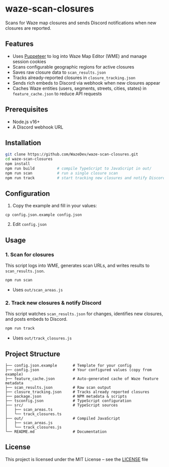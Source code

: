 # waze-scan-closures

Scans for Waze map closures and sends Discord notifications when new closures are reported.

## Features

- Uses [Puppeteer](https://github.com/puppeteer/puppeteer) to log into Waze Map Editor (WME) and manage session cookies  
- Scans configurable geographic regions for active closures  
- Saves raw closure data to `scan_results.json`  
- Tracks already-reported closures in `closure_tracking.json`  
- Sends rich embeds to Discord via webhook when new closures appear  
- Caches Waze entities (users, segments, streets, cities, states) in `feature_cache.json` to reduce API requests  

## Prerequisites

- Node.js v16+  
- A Discord webhook URL  

## Installation

```sh
git clone https://github.com/WazeDev/waze-scan-closures.git
cd waze-scan-closures
npm install
npm run build          # compile TypeScript to JavaScript in out/
npm run scan           # run a single closure scan
npm run track          # start tracking new closures and notify Discord
```

## Configuration
1. Copy the example and fill in your values:

```cp config.json.example config.json```

2. Edit `config.json`

## Usage

### 1. Scan for closures

This script logs into WME, generates scan URLs, and writes results to `scan_results.json`.

```sh
npm run scan
```

- Uses `out/scan_areas.js`  

### 2. Track new closures & notify Discord

This script watches `scan_results.json` for changes, identifies new closures, and posts embeds to Discord.

```sh
npm run track
```

- Uses `out/track_closures.js`  

## Project Structure

```text
├── config.json.example       # Template for your config
├── config.json               # Your configured values (copy from example)
├── feature_cache.json        # Auto-generated cache of Waze feature metadata
├── scan_results.json         # Raw scan output
├── closure_tracking.json     # Tracks already reported closures
├── package.json              # NPM metadata & scripts
├── tsconfig.json             # TypeScript configuration
├── src/                      # TypeScript sources
│   ├── scan_areas.ts
│   └── track_closures.ts
├── out/                      # Compiled JavaScript
│   ├── scan_areas.js
│   └── track_closures.js
└── README.md                 # Documentation
```

## License

This project is licensed under the MIT License – see the [LICENSE](LICENSE) file
